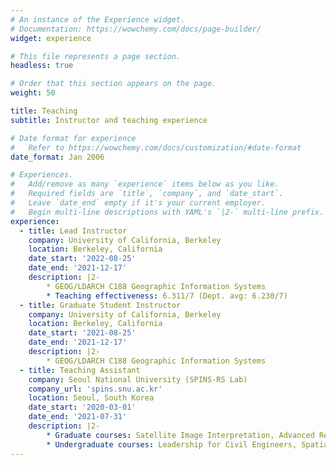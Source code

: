 ```yaml
---
# An instance of the Experience widget.
# Documentation: https://wowchemy.com/docs/page-builder/
widget: experience

# This file represents a page section.
headless: true

# Order that this section appears on the page.
weight: 50

title: Teaching
subtitle: Instructor and teaching experience

# Date format for experience
#   Refer to https://wowchemy.com/docs/customization/#date-format
date_format: Jan 2006

# Experiences.
#   Add/remove as many `experience` items below as you like.
#   Required fields are `title`, `company`, and `date_start`.
#   Leave `date_end` empty if it's your current employer.
#   Begin multi-line descriptions with YAML's `|2-` multi-line prefix.
experience:
  - title: Lead Instructor
    company: University of California, Berkeley
    location: Berkeley, California
    date_start: '2022-08-25'
    date_end: '2021-12-17'
    description: |2-   
        * GEOG/LDARCH C188 Geographic Information Systems
        * Teaching effectiveness: 6.311/7 (Dept. avg: 6.230/7)
  - title: Graduate Student Instructor
    company: University of California, Berkeley
    location: Berkeley, California
    date_start: '2021-08-25'
    date_end: '2021-12-17'
    description: |2-   
        * GEOG/LDARCH C188 Geographic Information Systems
  - title: Teaching Assistant
    company: Seoul National University (SPINS-RS Lab)
    company_url: 'spins.snu.ac.kr'
    location: Seoul, South Korea
    date_start: '2020-03-01'
    date_end: '2021-07-31'
    description: |2-   
        * Graduate courses: Satellite Image Interpretation, Advanced Remote Sensing (KOMPSAT VHR imagery), Advanced Surveying
        * Undergraduate courses: Leadership for Civil Engineers, Spatial Informatics and Systems, Remote Sensing
---
```

